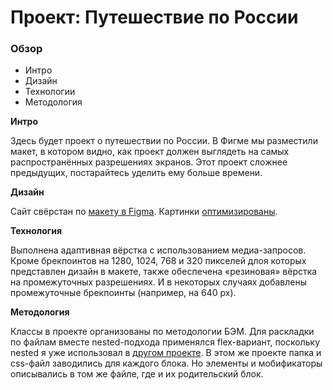# Проект: Путешествие по России

### Обзор
* Интро
* Дизайн
* Технологии
* Методология

**Интро**

Здесь будет проект о путешествии по России.
В Фигме мы разместили макет, в котором видно, как проект должен выглядеть на самых распространённых разрешениях экранов.
Этот проект сложнее предыдущих, постарайтесь уделить ему больше времени.

**Дизайн**

Сайт свёрстан по [макету в Figma](https://www.figma.com/file/5S2WSbEFL6awjVWJ0NWL8Q/Sprint-3_-Russia-_-desktop-mobile?node-id=28503%3A0). Картинки [оптимизированы](https://tinypng.com/).

**Технология**

Выполнена адаптивная вёрстка с использованием медиа-запросов. Кроме брекпоинтов на 1280, 1024, 768 и 320 пикселей длоя которых представлен дизайн в макете, также обеспечена «резиновая» вёрстка на промежуточных разрешениях. И в некоторых случаях добавлены промежуточные брекпоинты (например, на 640 px).

**Методология**

Классы в проекте организованы по методологии БЭМ. Для раскладки по файлам вместе nested-подхода применялся flex-вариант, поскольку nested я уже использовал в [другом проекте](https://github.com/kostinpract/how-to-learn). В этом же проекте папка и css-файл заводились для каждого блока. Но элементы и мобификаторы описывались в том же файле, где и их родительский блок.